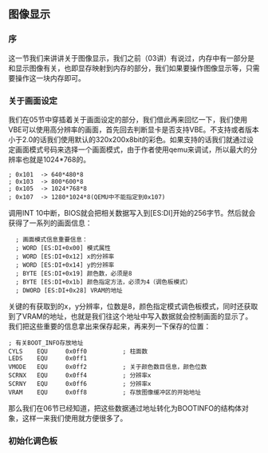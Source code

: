 ## 图像显示

### 序
这一节我们来讲讲关于图像显示，我们之前（03讲）有说过，内存中有一部分是和显示图像有关，也即显存映射到内存的部分，我们如果要操作图像显示等，只需要操作这一块内存即可。


### 关于画面设定
我们在05节中穿插着关于画面设定的部分，我们借此再来回忆一下，我们使用VBE可以使用高分辨率的画面，首先回去判断显卡是否支持VBE。不支持或者版本小于2.0的话我们使用默认的320x200x8bit的彩色。如果支持的话我们就通过设定画面模式号码来选择一个画面模式，由于作者使用qemu来调试，所以最大的分辨率也就是1024*768的。
```
; 0x101  -> 640*480*8
; 0x103  -> 800*600*8
; 0x105  -> 1024*768*8
; 0x107  -> 1280*1024*8(QEMU中不能指定到0x107)
```
调用INT 10中断，BIOS就会把相关数据写入到[ES:DI]开始的256字节。然后就会获得了一系列的画面信息：
```
  ; 画面模式信息重要信息：
  ; WORD [ES:DI+0x00] 模式属性
  ; WORD [ES:DI+0x12] x的分辨率
  ; WORD [ES:DI+0x14] y的分辨率
  ; BYTE [ES:DI+0x19] 颜色数，必须是8
  ; BYTE [ES:DI+0x1b] 颜色指定方法，必须为4（调色板模式）
  ; DWORD [ES:DI+0x28] VRAM的地址
```
关键的有获取到的x，y分辨率，位数是8，颜色指定模式调色板模式，同时还获取到了VRAM的地址，也就是我们往这个地址中写入数据就会控制画面的显示了。
我们把这些重要的信息拿出来保存起来，再来列一下保存的位置：
```
; 有关BOOT_INFO存放地址
CYLS	EQU		0x0ff0			; 柱面数
LEDS	EQU		0x0ff1
VMODE	EQU		0x0ff2			; 关于颜色数目信息，颜色位数
SCRNX	EQU		0x0ff4			; 分辨率x
SCRNY	EQU		0x0ff6			; 分辨率x
VRAM	EQU		0x0ff8			; 存放图像缓冲区的开始地址
```
那么我们在06节已经知道，把这些数据通过地址转化为BOOTINFO的结构体对象，这样一来我们使用就方便很多了。

### 初始化调色板

